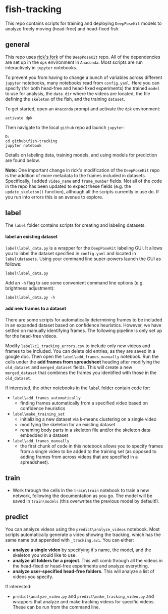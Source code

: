# fish-tracking
This repo contains scripts for training and deploying `DeepPoseKit` models to analyze freely moving (head-free) and head-fixed fish.


## general
This repo uses [rick's fork](https://github.com/richard-warren/deepposekit) of the `DeepPoseKit` repo. All of the dependencies are set up in the `dpk` environment in `Anaconda`. Most scripts are run interactively in `jupyter` notebooks.

To prevent you from having to change a bunch of variables across different `jupyter` notebooks, many notebooks read from `config.yaml`. Here you can specify (for both head-free and head-fixed experiments) the trained `model` to use for analysis, the `data_dir` where the videos are located, the file defining the `skeleton` of the fish, and the training `dataset`.  

To get started, open an `Anaconda` prompt and activate the `dpk` environment:
```
activate dpk
```
Then navigate to the local `github` repo ad launch `jupyter`:
```
D:
cd github\fish-tracking
jupyter notebook
```
Details on labeling data, training models, and using models for prediction are found below.

**Note:** One important change in rick's modification of the `DeepPoseKit` repo is the addition of more metadata to the frames included in datasets. Specifically, I added `video_name` and `frame_number` fields. Not all of the code in the repo has been updated to expect these fields (e.g. the `update_skeleton()` function), although all the scripts currently in use do. If you run into errors this is an avenue to explore.


## label
The `label` folder contains scripts for creating and labeling datasets.

#### label an existing dataset
`label\label_data.py` is a wrapper for the `DeepPoseKit` labeling GUI. It allows you to label the dataset specified in `config.yaml` and located in `label\datasets`. Using your command line super-powers launch the GUI as follows:
```
label\label_data.py
```
Add an `-h` flag to see some convenient command line options (e.g. brightness adjustment):
```
label\label_data.py -h
```

#### add new frames to a dataset
There are some scripts for automatically determining frames to be included in an expanded dataset based on confidence heuristics. However, we have settled on manually identifying frames. The following pipeline is only set up for the head-free videos.

Modify `label\c1_tracking_errors.csv` to include only new videos and frames to be included. You can delete old entries, as they are saved in a google doc. Then open the `label\add_frames_manually` notebook. Run the cells under the **add frames from spreadsheet** heading after modifying the `old_dataset` and `merged_dataset` fields. This will create a new `merged_dataset` that combines the frames you identified with those in the `old_dataset`.

If interested, the other notebooks in the `label` folder contain code for:
- `label\add_frames_automatically`
   - finding frames automatically from a specified video based on confidence heuristics
- `label\make_training_set`
  - initializing a new dataset via k-means clustering on a single video
  - modifying the skeleton for an existing dataset
  - renaming body parts in a skeleton file and/or the skeleton data embedded in a dataset
- `label\add_frames_manually`
  - the first chunk of code in this notebook allows you to specify frames from a single video to be added to the training set (as opposed to adding frames from across videos that are specified in a spreadsheet).


## train
- Work through the cells in the `train\train` notebook to train a new network, following the documentation as you go. The model will be saved in `train\models` (this overwrites the previous model by default!).


## predict
You can analyze videos using the `predict\analyze_videos` notebook. Most scripts automatically generate a video showing the tracking, which has the same name but appended with `_tracking.avi`. You can either:
- **analyze a single video** by specifying it's name, the model, and the skeleton you would like to use.
- **analyze all folders for a project**. This will comb through all the videos in the head-fixed or head-free experiments and analyze everything.
- **analyze user-specified head-free folders**. This will analyze a list of videos you specify.

If interested:
- `predict\analyze_video.py` and `predict\make_tracking_video.py` and wrappers that analyze and make tracking videos for specific videos. These can be run from the command line.
